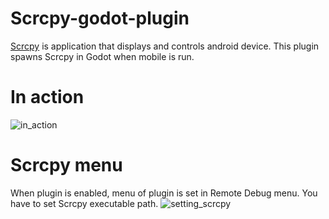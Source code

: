 # Scrcpy-godot-plugin
[Scrcpy](https://github.com/Genymobile/scrcpy) is application that displays and controls android device. This plugin spawns Scrcpy in Godot when mobile is run.
# In action
![in_action](https://github.com/eskandrej/Scrcpy-godot-plugin/assets/122531384/0f4d07d9-fdba-4ab5-a9c2-4cd23ab95350)
# Scrcpy menu
When plugin is enabled, menu of plugin is set in Remote Debug menu. You have to set Scrcpy executable path.
![setting_scrcpy](https://github.com/eskandrej/Scrcpy-godot-plugin/assets/122531384/e004a1aa-eafa-4473-9de5-2a8f3c9dc87a)
